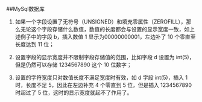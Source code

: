 ##MySql数据库
1. 如果一个字段设置了无符号（UNSIGNED）和填充零属性（ZEROFILL），那么无论这个字段存储什么数值，数值的长度都会与设置的显示宽度一致，如上述例子中的字段 b，插入数值 1 显示为00000000001，左边补了 10 个零直至长度达到 11 位；

2. 设置字段的显示宽度并不限制字段存储值的范围，比如字段 d 设置为 int(5)，但是仍然可以存储 1234567890 这个 10 位数字；

3. 设置的字符宽度只对数值长度不满足宽度时有效，如 d 字段 int(5)，插入 1 时，长度不足 5，因此在左边补充 4 个零直到 5 位，但是插入 1234567890 时超过了 5 位，这时的显示宽度就起不了作用了。